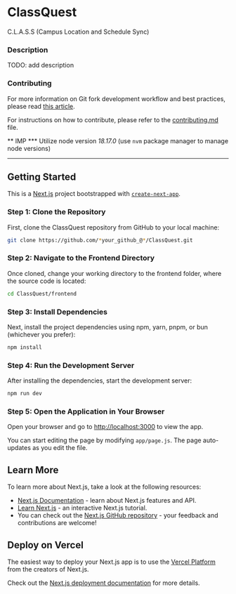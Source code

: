 # ClassQuest
C.L.A.S.S (Campus Location and Schedule Sync)

### Description
TODO: add description

### Contributing

For more information on Git fork development workflow and best practices, please read [this article](https://medium.com/@abhijit838/git-fork-development-workflow-and-best-practices-fb5b3573ab74).

For instructions on how to contribute, please refer to the [contributing.md](./docs/CONTRIBUTING.md) file.


** IMP ***
Utilize node version *18.17.0* (use `nvm` package manager to manage node versions)

--- 

## Getting Started
 
This is a [Next.js](https://nextjs.org/) project bootstrapped with [`create-next-app`](https://github.com/vercel/next.js/tree/canary/packages/create-next-app).

### Step 1: Clone the Repository

First, clone the ClassQuest repository from GitHub to your local machine:

```bash
git clone https://github.com/*your_github_@*/ClassQuest.git
```

### Step 2: Navigate to the Frontend Directory

Once cloned, change your working directory to the frontend folder, where the source code is located:

```bash
cd ClassQuest/frontend
```

### Step 3: Install Dependencies

Next, install the project dependencies using npm, yarn, pnpm, or bun (whichever you prefer):

```bash
npm install
```

### Step 4: Run the Development Server

After installing the dependencies, start the development server:

```bash
npm run dev
```

### Step 5: Open the Application in Your Browser

Open your browser and go to [http://localhost:3000](http://localhost:3000) to view the app.

You can start editing the page by modifying `app/page.js`. The page auto-updates as you edit the file.

## Learn More

To learn more about Next.js, take a look at the following resources:

- [Next.js Documentation](https://nextjs.org/docs) - learn about Next.js features and API.
- [Learn Next.js](https://nextjs.org/learn) - an interactive Next.js tutorial.
- You can check out the [Next.js GitHub repository](https://github.com/vercel/next.js) - your feedback and contributions are welcome!

## Deploy on Vercel

The easiest way to deploy your Next.js app is to use the [Vercel Platform](https://vercel.com/new?utm_medium=default-template&filter=next.js&utm_source=create-next-app&utm_campaign=create-next-app-readme) from the creators of Next.js.

Check out the [Next.js deployment documentation](https://nextjs.org/docs/deployment) for more details.

